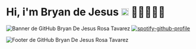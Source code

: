 

# Hi, i'm Bryan de Jesus <img src="https://upload.wikimedia.org/wikipedia/commons/thumb/e/e4/Twitter_Verified_Badge.svg/800px-Twitter_Verified_Badge.svg.png" height="20px"/> 👨🏽‍💻👋🏽
![Banner de GitHub Bryan De Jesus Rosa Tavarez](https://github.com/bryandejesusrt/bryandejesusrt/assets/71520172/3b3e44a5-13e7-444d-b3db-70a6a9d23e84)
[![spotify-github-profile](https://spotify-github-profile.vercel.app/api/view?uid=312ia4lew2lh7kndjroaaizs6zia&cover_image=true&theme=novatorem&show_offline=false&background_color=121212&interchange=true&bar_color=088604&bar_color_cover=false)](https://spotify-github-profile.vercel.app/api/view?uid=312ia4lew2lh7kndjroaaizs6zia&redirect=true)


![Footer de GitHub Bryan De Jesus Rosa Tavarez](https://github.com/bryandejesusrt/bryandejesusrt/assets/71520172/9bab2c88-47e5-448a-a1ff-0896f688cfb5)
